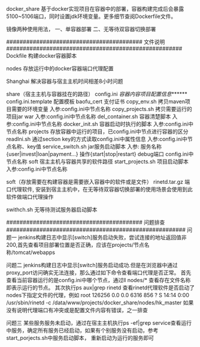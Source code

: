 docker_share
	基于docker实现项目在容器中的部署，容器构建完成后会暴露5100~5106端口，同时设置jdk环境变量。更多细节查阅Dockerfile文件。

镜像两种使用用法，
	一、单容器部署
	二、无等待双容器切换部署



######################################### 文件说明  #####################################################
Dockfile
	构建docker容器脚本
	
nodes
	存放运行中的docker容器端口代理配置
	

Shanghai
	解决容器与宿主主机时间相差8小时问题


share（宿主主机与容器挂在的路径）
	config.ini									*容器内容项目配置信息*******
	config.ini.template					配置模板
	baofu_cert									支付证书
	copy_env.sh									拷贝maven项目需要的环境变量			入参:config.ini中节点名称
	copy_projects.sh						拷贝需要运行的项目jar war				入参:config.ini中节点名称
	del_container.sh						容器清楚脚本										入参:config.ini中节点名称
	docker_init.sh							容器启动时执行的脚本						入参:config.ini中节点名称
	projects										存放容器中运行的项目，已config.ini中节点进行容器的区分
	readIni.sh									通过section key的方式读取config.ini中属性信息				入参:config.ini中节点名称、key值
	service_switch.sh						jar服务启动脚本									入参: 服务名称{user|invest|loan|payment...} 操作{start|stop|restart} debug端口 config.ini中节点名称 
	soft												宿主主机与容器共享的软件路径
	start_projects.sh						项目启动脚本										入参:config.ini中节点名称
	
	
soft（存放需要在构建容器是需要嵌入容器中的软件或是文件）
	rinetd.tar.gz								端口代理软件, 安装到宿主主机中，在无等待双容器切换部署的使用场景会使用到此软件做端口代理操作
	

swithch.sh
	无等待测试服务器启动脚本


######################################### 问题排查 ######################################################
问题一
	jenkins构建日志中显示[switch]服务启动失败，尝试连接的地址返回值非200,首先查看项目部署位置是否正确，应该在projects/节点名称/tomcat/webapps
	
问题二
	jenkins构建日志中显示[switch]服务启动成功.但是在浏览器中通过proxy_port访问确实无法连接，那么通过如下命令查看端口代理是否正常。
	首先查看当前容器运行的是config.ini中哪个节点，通过ll nodes/* 查看存在文件名称即表示运行的节点。
	其次执行ps aux|grep rinetd 查看rinetd代理软件是否启动了nodes下指定文件的代理，例如
	root     126256  0.0  0.0   6316   856 ?        S    14:14   0:00 /usr/sbin/rinetd -c /data/www/projects/docker_share/nodes/hk_master
	如果没有说明代理端口有冲突或是配置文件内容有错误，之一排查
	
问题三
	某些服务服务未启动，通过在宿主主机执行ps -ef|grep service查看运行中服务，确定所有服务已经启动，如果有个别服务没有启动，参考start_porjects.sh中服务启动脚本，
	重新启动为运行的服务即可







